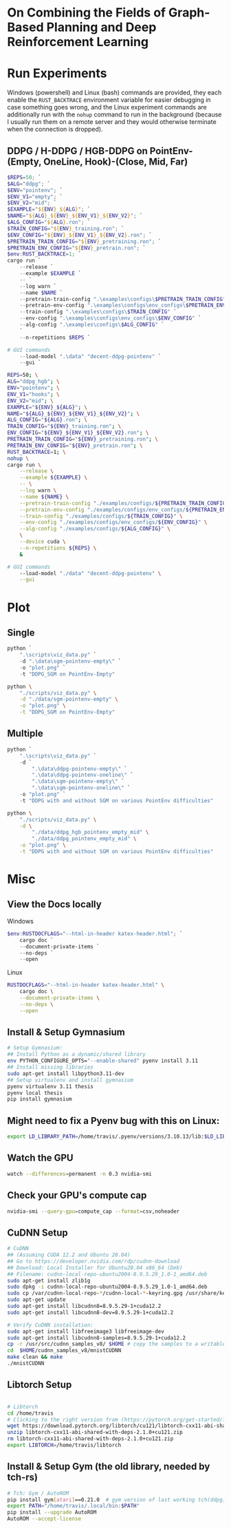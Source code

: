 # On Combining the Fields of Graph-Based Planning and Deep Reinforcement Learning


# Run Experiments

Windows (powershell) and Linux (bash) commands are provided,
they each enable the `RUST_BACKTRACE` environment variable for easier
debugging in case something goes wrong, and the Linux experiment commands are
additionally run with the `nohup` command to run in the background
(because I usually run them on a remote server and they would
otherwise terminate when the connection is dropped).


## DDPG / H-DDPG / HGB-DDPG on PointEnv-(Empty, OneLine, Hook)-(Close, Mid, Far)

```powershell
$REPS=50; `
$ALG="ddpg"; `
$ENV="pointenv"; `
$ENV_V1="empty"; `
$ENV_V2="mid"; `
$EXAMPLE="${ENV}_${ALG}"; `
$NAME="${ALG}_${ENV}_${ENV_V1}_${ENV_V2}"; `
$ALG_CONFIG="${ALG}.ron"; `
$TRAIN_CONFIG="${ENV}_training.ron"; `
$ENV_CONFIG="${ENV}_${ENV_V1}_${ENV_V2}.ron"; `
$PRETRAIN_TRAIN_CONFIG="${ENV}_pretraining.ron"; `
$PRETRAIN_ENV_CONFIG="${ENV}_pretrain.ron"; `
$env:RUST_BACKTRACE=1; `
cargo run `
    --release `
    --example $EXAMPLE `
    -- `
    --log warn `
    --name $NAME `
    --pretrain-train-config ".\examples\configs\$PRETRAIN_TRAIN_CONFIG" `
    --pretrain-env-config ".\examples\configs\env_configs\$PRETRAIN_ENV_CONFIG" `
    --train-config ".\examples\configs\$TRAIN_CONFIG" `
    --env-config ".\examples\configs\env_configs\$ENV_CONFIG" `
    --alg-config ".\examples\configs\$ALG_CONFIG" `
    `
    --n-repetitions $REPS `
```
```powershell
# GUI commands
    --load-model ".\data" "decent-ddpg-pointenv" `
    --gui `
```
```bash
REPS=50; \
ALG="ddpg_hgb"; \
ENV="pointenv"; \
ENV_V1="hooks"; \
ENV_V2="mid"; \
EXAMPLE="${ENV}_${ALG}"; \
NAME="${ALG}_${ENV}_${ENV_V1}_${ENV_V2}"; \
ALG_CONFIG="${ALG}.ron"; \
TRAIN_CONFIG="${ENV}_training.ron"; \
ENV_CONFIG="${ENV}_${ENV_V1}_${ENV_V2}.ron"; \
PRETRAIN_TRAIN_CONFIG="${ENV}_pretraining.ron"; \
PRETRAIN_ENV_CONFIG="${ENV}_pretrain.ron"; \
RUST_BACKTRACE=1; \
nohup \
cargo run \
    --release \
    --example ${EXAMPLE} \
    -- \
    --log warn \
    --name ${NAME} \
    --pretrain-train-config "./examples/configs/${PRETRAIN_TRAIN_CONFIG}" \
    --pretrain-env-config "./examples/configs/env_configs/${PRETRAIN_ENV_CONFIG}" \
    --train-config "./examples/configs/${TRAIN_CONFIG}" \
    --env-config "./examples/configs/env_configs/${ENV_CONFIG}" \
    --alg-config "./examples/configs/${ALG_CONFIG}" \
    \
    --device cuda \
    --n-repetitions ${REPS} \
    &
```
```bash
# GUI commands
    --load-model "./data" "decent-ddpg-pointenv" \
    --gui
```





# Plot

## Single

```powershell
python `
    ".\scripts\viz_data.py" `
    -d ".\data\sgm-pointenv-empty\" `
    -o "plot.png" `
    -t "DDPG_SGM on PointEnv-Empty"
```
```bash
python \
    "./scripts/viz_data.py" \
    -d "./data/sgm-pointenv-empty" \
    -o "plot.png" \
    -t "DDPG_SGM on PointEnv-Empty"
```

## Multiple

```powershell
python `
    ".\scripts\viz_data.py" `
    -d `
        ".\data\ddpg-pointenv-empty\" `
        ".\data\ddpg-pointenv-oneline\" `
        ".\data\sgm-pointenv-empty\" `
        ".\data\sgm-pointenv-oneline\" `
    -o "plot.png" `
    -t "DDPG with and without SGM on various PointEnv difficulties"
```
```bash
python \
    "./scripts/viz_data.py" \
    -d \
        "./data/ddpg_hgb_pointenv_empty_mid" \
        "./data/ddpg_pointenv_empty_mid" \
    -o "plot.png" \
    -t "DDPG with and without SGM on various PointEnv difficulties"
```



# Misc

## View the Docs locally

Windows
```powershell
$env:RUSTDOCFLAGS="--html-in-header katex-header.html"; `
    cargo doc `
    --document-private-items `
    --no-deps `
    --open
```

Linux
```bash
RUSTDOCFLAGS="--html-in-header katex-header.html" \
    cargo doc \
    --document-private-items \
    --no-deps \
    --open
```


## Install & Setup Gymnasium

```bash
# Setup Gymnasium:
## Install Python as a dynamic/shared library
env PYTHON_CONFIGURE_OPTS="--enable-shared" pyenv install 3.11
## Install missing libraries
sudo apt-get install libpython3.11-dev
## Setup virtualenv and install gymnasium
pyenv virtualenv 3.11 thesis
pyenv local thesis
pip install gymnasium
```

## Might need to fix a Pyenv bug with this on Linux:

```bash
export LD_LIBRARY_PATH=/home/travis/.pyenv/versions/3.10.13/lib:$LD_LIBRARY_PATH
```

## Watch the GPU

```bash
watch --differences=permanent -n 0.3 nvidia-smi
```

## Check your GPU's compute cap
```bash
nvidia-smi --query-gpu=compute_cap --format=csv,noheader
```

## CuDNN Setup
```bash
# CuDNN
## (Assuming CUDA 12.2 and Ubuntu 20.04)
## Go to https://developer.nvidia.com/rdp/cudnn-download
## Download: Local Installer for Ubuntu20.04 x86_64 (Deb)
## Filename: cudnn-local-repo-ubuntu2004-8.9.5.29_1.0-1_amd64.deb
sudo apt-get install zlib1g
sudo dpkg -i cudnn-local-repo-ubuntu2004-8.9.5.29_1.0-1_amd64.deb
sudo cp /var/cudnn-local-repo-*/cudnn-local-*-keyring.gpg /usr/share/keyrings/
sudo apt-get update
sudo apt-get install libcudnn8=8.9.5.29-1+cuda12.2
sudo apt-get install libcudnn8-dev=8.9.5.29-1+cuda12.2

# Verify CuDNN installation:
sudo apt-get install libfreeimage3 libfreeimage-dev
sudo apt-get install libcudnn8-samples=8.9.5.29-1+cuda12.2
cp -r /usr/src/cudnn_samples_v8/ $HOME # copy the samples to a writable path
cd  $HOME/cudnn_samples_v8/mnistCUDNN
make clean && make
./mnistCUDNN
```


## Libtorch Setup
```bash

# Libtorch
cd /home/travis
# Clicking to the right version from (https://pytorch.org/get-started/locally/): linux, libtorch, C++, cuda 12.1
wget https://download.pytorch.org/libtorch/cu121/libtorch-cxx11-abi-shared-with-deps-2.1.0%2Bcu121.zip
unzip libtorch-cxx11-abi-shared-with-deps-2.1.0+cu121.zip
rm libtorch-cxx11-abi-shared-with-deps-2.1.0+cu121.zip
export LIBTORCH=/home/travis/libtorch
```

## Install & Setup Gym (the old library, needed by tch-rs)
```bash
# Tch: Gym / AutoROM
pip install gym[atari]==0.21.0  # gym version of last working tch(ddpg) commit Feb 3. 2022 (tch: #453)
export PATH="/home/travis/.local/bin:$PATH"
pip install --upgrade AutoROM
AutoROM --accept-license
```
